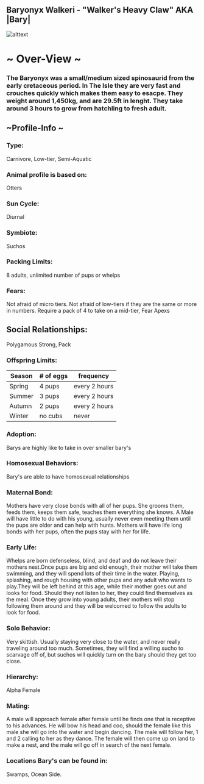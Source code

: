 ## Baryonyx Walkeri - "Walker's Heavy Claw" AKA |Bary|


![alttext](https://cdn.discordapp.com/attachments/940042716925030421/966006838476816404/bary.png)

# ~ Over-View ~
### The Baryonyx was a small/medium sized spinosaurid from the early cretaceous period. In The Isle they are very fast and crouches quickly which makes them easy to esacpe. They weight around 1,450kg, and are 29.5ft  in lenght. They take around 3 hours to grow from hatchling to fresh adult. 
## ~Profile-Info ~
### Type:
Carnivore, Low-tier, Semi-Aquatic
### Animal profile is based on:
Otters
### Sun Cycle: 
Diurnal
### Symbiote:
Suchos
### Packing Limits:
8 adults, unlimited number of pups or whelps  
### Fears:
Not afraid of micro tiers. Not afraid of low-tiers if they are the same or more in numbers. Require a pack of 4 to take on a mid-tier, Fear Apexs
## Social Relationships:
Polygamous Strong, Pack
### Offspring Limits:
| Season | # of eggs | frequency | 
| ------------- | ------------- | ------------- |
| Spring  | 4 pups | every 2 hours |
| Summer  | 3 pups  | every 2 hours |
| Autumn  | 2 pups  | every 2 hours |
| Winter  | no cubs  | never 
### Adoption:
Barys are highly like to take in over smaller bary's
### Homosexual Behaviors:
Bary's are able to have homosexual relationships
### Maternal Bond:
 Mothers have very close bonds with all of her pups. She grooms them, feeds them, keeps them safe, teaches them everything she knows. A Male will have little to do with his young, usually never even meeting them until the pups are older and can help with hunts. Mothers will have life long bonds with her pups, often the pups stay with her for life.
### Early Life:
Whelps are born defenseless, blind, and deaf and do not leave their mothers nest.Once pups are big and old enough, their mother will take them swimming, and they will spend lots of their time in the water. Playing, splashing, and rough housing with other pups and any adult who wants to play.They will be left behind at this age, while their mother goes out and looks for food. Should they not listen to her, they could find themselves as the meal.  Once they grow into young adults, their mothers will stop following them around and they will be welcomed to follow the adults to look for food.
### Solo Behavior:
Very skittish. Usually staying very close to the water, and never really traveling around too much. Sometimes, they will find a willing sucho to scarvage off of, but suchos will quickly turn on the bary should they get too close.
### Hierarchy:
Alpha Female
### Mating:
A male will approach female after female until he finds one that is receptive to his advances. He will bow his head and coo, should the female like this male she will go into the water and begin dancing. The male will follow her, 1 and 2 calling to her as they dance. The female will then come up on land to make a nest, and the male will go off in search of the next female. 
### Locations Bary's can be found in:
Swamps, Ocean Side. 